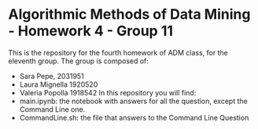 # Algorithmic Methods of Data Mining - Homework 4 - Group 11
This is the repository for the fourth homework of ADM class, for the eleventh group.
The group is composed of:
- Sara Pepe, 2031951
- Laura Mignella 1920520
- Valeria Popolla 1918542
In this repository you will find: 
- main.ipynb: the notebook with answers for all the question, except the Command Line one.
- CommandLine.sh: the file that answers to the Command Line Question
